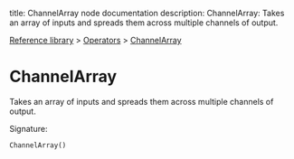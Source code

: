 title: ChannelArray node documentation
description: ChannelArray: Takes an array of inputs and spreads them across multiple channels of output.

[Reference library](../../index.md) > [Operators](../index.md) > [ChannelArray](index.md)

# ChannelArray

Takes an array of inputs and spreads them across multiple channels of output.

Signature:
```python
ChannelArray()
```
